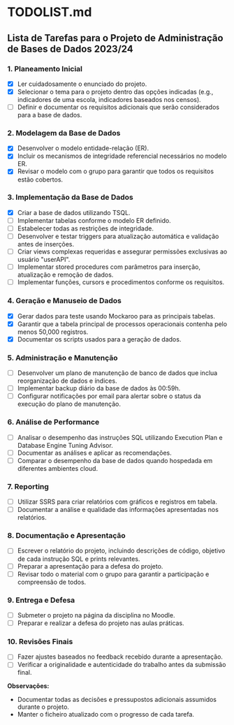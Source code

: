 # TODOLIST.md

## Lista de Tarefas para o Projeto de Administração de Bases de Dados 2023/24

### 1. Planeamento Inicial
- [X] Ler cuidadosamente o enunciado do projeto.
- [X] Selecionar o tema para o projeto dentro das opções indicadas (e.g., indicadores de uma escola, indicadores baseados nos censos).
- [ ] Definir e documentar os requisitos adicionais que serão considerados para a base de dados.

### 2. Modelagem da Base de Dados
- [X] Desenvolver o modelo entidade-relação (ER).
- [X] Incluir os mecanismos de integridade referencial necessários no modelo ER.
- [X] Revisar o modelo com o grupo para garantir que todos os requisitos estão cobertos.

### 3. Implementação da Base de Dados
- [X] Criar a base de dados utilizando TSQL.
- [ ] Implementar tabelas conforme o modelo ER definido.
- [ ] Estabelecer todas as restrições de integridade.
- [ ] Desenvolver e testar triggers para atualização automática e validação antes de inserções.
- [ ] Criar views complexas requeridas e assegurar permissões exclusivas ao usuário "userAPI".
- [ ] Implementar stored procedures com parâmetros para inserção, atualização e remoção de dados.
- [ ] Implementar funções, cursors e procedimentos conforme os requisitos.

### 4. Geração e Manuseio de Dados
- [X] Gerar dados para teste usando Mockaroo para as principais tabelas.
- [X] Garantir que a tabela principal de processos operacionais contenha pelo menos 50,000 registros.
- [X] Documentar os scripts usados para a geração de dados.

### 5. Administração e Manutenção
- [ ] Desenvolver um plano de manutenção de banco de dados que inclua reorganização de dados e índices.
- [ ] Implementar backup diário da base de dados às 00:59h.
- [ ] Configurar notificações por email para alertar sobre o status da execução do plano de manutenção.

### 6. Análise de Performance
- [ ] Analisar o desempenho das instruções SQL utilizando Execution Plan e Database Engine Tuning Advisor.
- [ ] Documentar as análises e aplicar as recomendações.
- [ ] Comparar o desempenho da base de dados quando hospedada em diferentes ambientes cloud.

### 7. Reporting
- [ ] Utilizar SSRS para criar relatórios com gráficos e registros em tabela.
- [ ] Documentar a análise e qualidade das informações apresentadas nos relatórios.

### 8. Documentação e Apresentação
- [ ] Escrever o relatório do projeto, incluindo descrições de código, objetivo de cada instrução SQL e prints relevantes.
- [ ] Preparar a apresentação para a defesa do projeto.
- [ ] Revisar todo o material com o grupo para garantir a participação e compreensão de todos.

### 9. Entrega e Defesa
- [ ] Submeter o projeto na página da disciplina no Moodle.
- [ ] Preparar e realizar a defesa do projeto nas aulas práticas.

### 10. Revisões Finais
- [ ] Fazer ajustes baseados no feedback recebido durante a apresentação.
- [ ] Verificar a originalidade e autenticidade do trabalho antes da submissão final.

**Observações:**
- Documentar todas as decisões e pressupostos adicionais assumidos durante o projeto.
- Manter o ficheiro atualizado com o progresso de cada tarefa.


